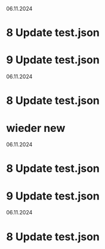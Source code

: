 
06.11.2024

# 8 Update test.json


# 9 Update test.json


06.11.2024

# 8 Update test.json


# wieder new


06.11.2024

# 8 Update test.json


# 9 Update test.json


06.11.2024

# 8 Update test.json



